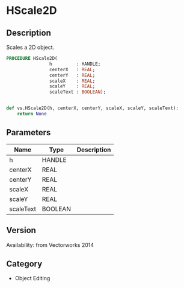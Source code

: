 # HScale2D

## Description
Scales a 2D object.

```pascal
PROCEDURE HScale2D(
				h         : HANDLE;
				centerX   : REAL;
				centerY   : REAL;
				scaleX    : REAL;
				scaleY    : REAL;
				scaleText : BOOLEAN);
```

```python

def vs.HScale2D(h, centerX, centerY, scaleX, scaleY, scaleText):
    return None
```

## Parameters
|Name|Type|Description|
|---|---|---|
|h|HANDLE||
|centerX|REAL||
|centerY|REAL||
|scaleX|REAL||
|scaleY|REAL||
|scaleText|BOOLEAN||

## Version
Availability: from Vectorworks 2014
## Category
* Object Editing

